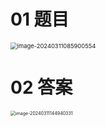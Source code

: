 # 01 题目

<img src="https://cvp.oss-cn-shanghai.aliyuncs.com/picgo/202403110859645.png" alt="image-20240311085900554" style="zoom:67%;" />

# 02 答案

<img src="https://cvp.oss-cn-shanghai.aliyuncs.com/picgo/202403111449898.png" alt="image-20240311144940331" style="zoom:50%;" />